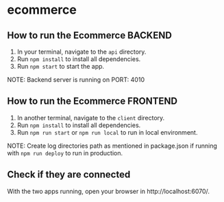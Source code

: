 # ecommerce

## How to run the Ecommerce BACKEND
1. In your terminal, navigate to the `api` directory.
2. Run `npm install` to install all dependencies.
3. Run `npm start` to start the app.

NOTE: Backend server is running on PORT: 4010

## How to run the Ecommerce FRONTEND
1. In another terminal, navigate to the `client` directory.
2. Run `npm install` to install all dependencies.
3. Run `npm run start` or `npm run local` to run in local environment. 

NOTE: Create log directories path as mentioned in package.json if running with `npm run deploy` to run in production.


## Check if they are connected
With the two apps running, open your browser in http://localhost:6070/.



